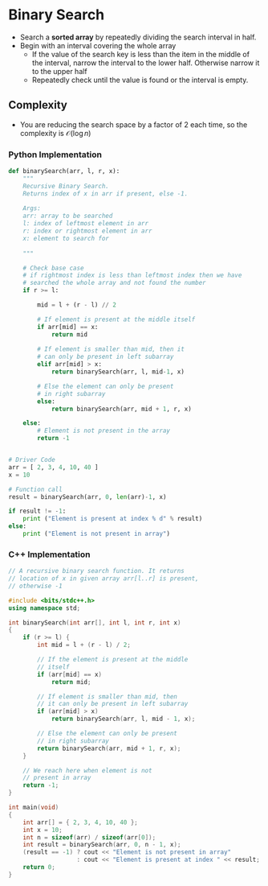 # Binary Search

- Search a **sorted array** by repeatedly dividing the search interval in half.
- Begin with an interval covering the whole array
	- If the value of the search key is less than the item in the middle of the interval, narrow the interval to the lower half. Otherwise narrow it to the upper half
	- Repeatedly check until the value is found or the interval is empty.

## Complexity
- You are reducing the search space by a factor of 2 each time, so the complexity is $\mathcal{O}(\log{n})$

### Python Implementation
```python
def binarySearch(arr, l, r, x):
	"""
	Recursive Binary Search.
	Returns index of x in arr if present, else -1.
	
	Args:
	arr: array to be searched
	l: index of leftmost element in arr
	r: index or rightmost element in arr
	x: element to search for
	
	"""

	# Check base case
	# if rightmost index is less than leftmost index then we have
	# searched the whole array and not found the number
	if r >= l: 

		mid = l + (r - l) // 2

		# If element is present at the middle itself 
		if arr[mid] == x: 
			return mid 
		
		# If element is smaller than mid, then it 
		# can only be present in left subarray 
		elif arr[mid] > x: 
			return binarySearch(arr, l, mid-1, x) 

		# Else the element can only be present 
		# in right subarray 
		else: 
			return binarySearch(arr, mid + 1, r, x) 

	else: 
		# Element is not present in the array 
		return -1


# Driver Code 
arr = [ 2, 3, 4, 10, 40 ] 
x = 10

# Function call 
result = binarySearch(arr, 0, len(arr)-1, x) 

if result != -1: 
	print ("Element is present at index % d" % result) 
else: 
	print ("Element is not present in array")
```

### C++ Implementation
```c++
// A recursive binary search function. It returns 
// location of x in given array arr[l..r] is present, 
// otherwise -1

#include <bits/stdc++.h> 
using namespace std; 

int binarySearch(int arr[], int l, int r, int x) 
{ 
	if (r >= l) { 
		int mid = l + (r - l) / 2; 

		// If the element is present at the middle 
		// itself 
		if (arr[mid] == x) 
			return mid; 

		// If element is smaller than mid, then 
		// it can only be present in left subarray 
		if (arr[mid] > x) 
			return binarySearch(arr, l, mid - 1, x); 

		// Else the element can only be present 
		// in right subarray 
		return binarySearch(arr, mid + 1, r, x); 
	} 

	// We reach here when element is not 
	// present in array 
	return -1; 
} 

int main(void) 
{ 
	int arr[] = { 2, 3, 4, 10, 40 }; 
	int x = 10; 
	int n = sizeof(arr) / sizeof(arr[0]); 
	int result = binarySearch(arr, 0, n - 1, x); 
	(result == -1) ? cout << "Element is not present in array"
				   : cout << "Element is present at index " << result; 
	return 0; 
} 
```

